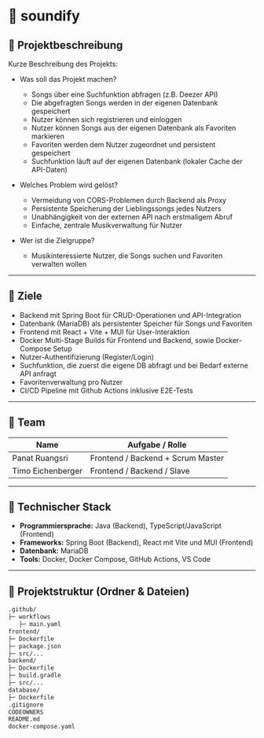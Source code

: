 # 📌 soundify

## 📝 Projektbeschreibung

Kurze Beschreibung des Projekts:

- Was soll das Projekt machen?

  - Songs über eine Suchfunktion abfragen (z.B. Deezer API)
  - Die abgefragten Songs werden in der eigenen Datenbank gespeichert
  - Nutzer können sich registrieren und einloggen
  - Nutzer können Songs aus der eigenen Datenbank als Favoriten markieren
  - Favoriten werden dem Nutzer zugeordnet und persistent gespeichert
  - Suchfunktion läuft auf der eigenen Datenbank (lokaler Cache der API-Daten)

- Welches Problem wird gelöst?

  - Vermeidung von CORS-Problemen durch Backend als Proxy
  - Persistente Speicherung der Lieblingssongs jedes Nutzers
  - Unabhängigkeit von der externen API nach erstmaligem Abruf
  - Einfache, zentrale Musikverwaltung für Nutzer

- Wer ist die Zielgruppe?
  - Musikinteressierte Nutzer, die Songs suchen und Favoriten verwalten wollen

---

## 🎯 Ziele

- Backend mit Spring Boot für CRUD-Operationen und API-Integration
- Datenbank (MariaDB) als persistenter Speicher für Songs und Favoriten
- Frontend mit React + Vite + MUI für User-Interaktion
- Docker Multi-Stage Builds für Frontend und Backend, sowie Docker-Compose Setup
- Nutzer-Authentifizierung (Register/Login)
- Suchfunktion, die zuerst die eigene DB abfragt und bei Bedarf externe API anfragt
- Favoritenverwaltung pro Nutzer
- CI/CD Pipeline mit Github Actions inklusive E2E-Tests

---

## 👥 Team

| Name              | Aufgabe / Rolle                   |
| ----------------- | --------------------------------- |
| Panat Ruangsri    | Frontend / Backend + Scrum Master |
| Timo Eichenberger | Frontend / Backend / Slave        |

---

## 🧱 Technischer Stack

- **Programmiersprache:** Java (Backend), TypeScript/JavaScript (Frontend)
- **Frameworks:** Spring Boot (Backend), React mit Vite und MUI (Frontend)
- **Datenbank:** MariaDB
- **Tools:** Docker, Docker Compose, GitHub Actions, VS Code

---

## 📂 Projektstruktur (Ordner & Dateien)

```bash
.github/
├─ workflows
   ├─ main.yaml
frontend/
├─ Dockerfile
├─ package.json
├─ src/...
backend/
├─ Dockerfile
├─ build.gradle
├─ src/...
database/
├─ Dockerfile
.gitignore
CODEOWNERS
README.md
docker-compose.yaml
```
